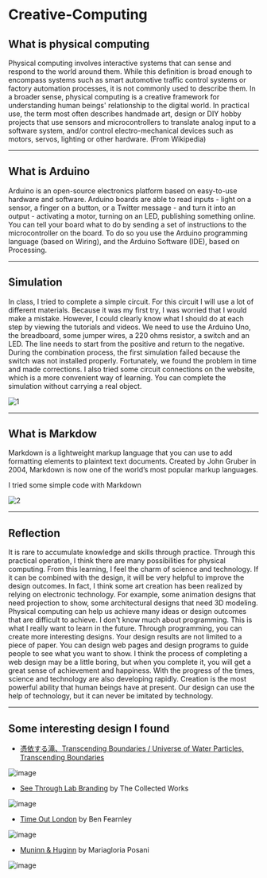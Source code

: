 # Creative-Computing
## What is physical computing
Physical computing involves interactive systems that can sense and respond to the world around them. While this definition is broad enough to encompass systems such as smart automotive traffic control systems or factory automation processes, it is not commonly used to describe them. In a broader sense, physical computing is a creative framework for understanding human beings' relationship to the digital world. In practical use, the term most often describes handmade art, design or DIY hobby projects that use sensors and microcontrollers to translate analog input to a software system, and/or control electro-mechanical devices such as motors, servos, lighting or other hardware. (From Wikipedia)
***
## What is Arduino
Arduino is an open-source electronics platform based on easy-to-use hardware and software. Arduino boards are able to read inputs - light on a sensor, a finger on a button, or a Twitter message - and turn it into an output - activating a motor, turning on an LED, publishing something online. You can tell your board what to do by sending a set of instructions to the microcontroller on the board. To do so you use the Arduino programming language (based on Wiring), and the Arduino Software (IDE), based on Processing.
***
## Simulation
In class, I tried to complete a simple circuit. For this circuit I will use a lot of different materials. Because it was my first try, I was worried that I would make a mistake. However, I could clearly know what I should do at each step by viewing the tutorials and videos.
We need to use the Arduino Uno, the breadboard, some jumper wires, a 220 ohms resistor, a switch and an LED. The line needs to start from the positive and return to the negative. During the combination process, the first simulation failed because the switch was not installed properly. Fortunately, we found the problem in time and made corrections.
I also tried some circuit connections on the website, which is a more convenient way of learning. You can complete the simulation without carrying a real object.

![1](https://user-images.githubusercontent.com/93942115/141334953-c7c1a576-fc27-464e-8466-b7e8df880e47.JPG)
***
## What is Markdow
Markdown is a lightweight markup language that you can use to add formatting elements to plaintext text documents. Created by John Gruber in 2004, Markdown is now one of the world’s most popular markup languages.

I tried some simple code with Markdown

![2](https://user-images.githubusercontent.com/93942115/141335098-18efb718-24c7-44aa-9f25-b2aba71bbcfa.JPG)
***
## Reflection
It is rare to accumulate knowledge and skills through practice. Through this practical operation, I think there are many possibilities for physical computing. From this learning, I feel the charm of science and technology. If it can be combined with the design, it will be very helpful to improve the design outcomes.
In fact, I think some art creation has been realized by relying on electronic technology. For example, some animation designs that need projection to show, some architectural designs that need 3D modeling. Physical computing can help us achieve many ideas or design outcomes that are difficult to achieve.
I don't know much about programming. This is what I really want to learn in the future. Through programming, you can create more interesting designs. Your design results are not limited to a piece of paper. You can design web pages and design programs to guide people to see what you want to show. I think the process of completing a web design may be a little boring, but when you complete it, you will get a great sense of achievement and happiness.
With the progress of the times, science and technology are also developing rapidly. Creation is the most powerful ability that human beings have at present. Our design can use the help of technology, but it can never be imitated by technology.
***
## Some interesting design I found
- [憑依する滝、Transcending Boundaries / Universe of Water Particles, Transcending Boundaries](https://www.teamlab.art/jp/w/waterparticles-transcending/)

![image](https://www.teamlab.art/images/pc-l/14757)
- [See Through Lab Branding](https://thecollectedworks.com/project/see-through-lab/) by The Collected Works

![image](https://identitydesigned.com/images/the-collected-works/see-through-lab-01.jpg)
- [Time Out London](https://www.behance.net/gallery/80065543/Time-Out-London-Ai-City-Cover-Art) by Ben Fearnley

![image](https://mir-s3-cdn-cf.behance.net/project_modules/fs/68ef5280065543.5cd5f0f6ec87a.jpg)
- [Muninn & Huginn](https://www.behance.net/gallery/20072985/Muninn-Huginn-bachelor-thesis-project) by Mariagloria Posani

![image](https://mir-s3-cdn-cf.behance.net/project_modules/fs/f4786220072985.562e50dcc5d46.jpg)

